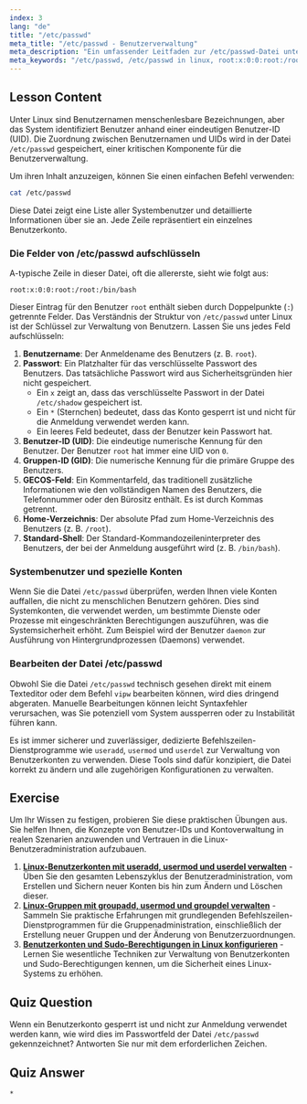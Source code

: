 ```yaml
---
index: 3
lang: "de"
title: "/etc/passwd"
meta_title: "/etc/passwd - Benutzerverwaltung"
meta_description: "Ein umfassender Leitfaden zur /etc/passwd-Datei unter Linux. Erfahren Sie, wie Sie Benutzerdatenfelder interpretieren, UIDs verstehen und Beispiele wie root:x:0:0:root:/root:/bin/bash sehen."
meta_keywords: "/etc/passwd, /etc/passwd in linux, root:x:0:0:root:/root:/bin/bash, Benutzer-ID, UID, Benutzerverwaltung, Linux Tutorial"
---
```


## Lesson Content

Unter Linux sind Benutzernamen menschenlesbare Bezeichnungen, aber das System identifiziert Benutzer anhand einer eindeutigen Benutzer-ID (UID). Die Zuordnung zwischen Benutzernamen und UIDs wird in der Datei `/etc/passwd` gespeichert, einer kritischen Komponente für die Benutzerverwaltung.

Um ihren Inhalt anzuzeigen, können Sie einen einfachen Befehl verwenden:

```bash
cat /etc/passwd
```

Diese Datei zeigt eine Liste aller Systembenutzer und detaillierte Informationen über sie an. Jede Zeile repräsentiert ein einzelnes Benutzerkonto.

### Die Felder von /etc/passwd aufschlüsseln

A-typische Zeile in dieser Datei, oft die allererste, sieht wie folgt aus:

```plaintext
root:x:0:0:root:/root:/bin/bash
```

Dieser Eintrag für den Benutzer `root` enthält sieben durch Doppelpunkte (`:`) getrennte Felder. Das Verständnis der Struktur von `/etc/passwd` unter Linux ist der Schlüssel zur Verwaltung von Benutzern. Lassen Sie uns jedes Feld aufschlüsseln:

1.  **Benutzername**: Der Anmeldename des Benutzers (z. B. `root`).
2.  **Passwort**: Ein Platzhalter für das verschlüsselte Passwort des Benutzers. Das tatsächliche Passwort wird aus Sicherheitsgründen hier nicht gespeichert.
    - Ein `x` zeigt an, dass das verschlüsselte Passwort in der Datei `/etc/shadow` gespeichert ist.
    - Ein `*` (Sternchen) bedeutet, dass das Konto gesperrt ist und nicht für die Anmeldung verwendet werden kann.
    - Ein leeres Feld bedeutet, dass der Benutzer kein Passwort hat.
3.  **Benutzer-ID (UID)**: Die eindeutige numerische Kennung für den Benutzer. Der Benutzer `root` hat immer eine UID von `0`.
4.  **Gruppen-ID (GID)**: Die numerische Kennung für die primäre Gruppe des Benutzers.
5.  **GECOS-Feld**: Ein Kommentarfeld, das traditionell zusätzliche Informationen wie den vollständigen Namen des Benutzers, die Telefonnummer oder den Bürositz enthält. Es ist durch Kommas getrennt.
6.  **Home-Verzeichnis**: Der absolute Pfad zum Home-Verzeichnis des Benutzers (z. B. `/root`).
7.  **Standard-Shell**: Der Standard-Kommandozeileninterpreter des Benutzers, der bei der Anmeldung ausgeführt wird (z. B. `/bin/bash`).

### Systembenutzer und spezielle Konten

Wenn Sie die Datei `/etc/passwd` überprüfen, werden Ihnen viele Konten auffallen, die nicht zu menschlichen Benutzern gehören. Dies sind Systemkonten, die verwendet werden, um bestimmte Dienste oder Prozesse mit eingeschränkten Berechtigungen auszuführen, was die Systemsicherheit erhöht. Zum Beispiel wird der Benutzer `daemon` zur Ausführung von Hintergrundprozessen (Daemons) verwendet.

### Bearbeiten der Datei /etc/passwd

Obwohl Sie die Datei `/etc/passwd` technisch gesehen direkt mit einem Texteditor oder dem Befehl `vipw` bearbeiten können, wird dies dringend abgeraten. Manuelle Bearbeitungen können leicht Syntaxfehler verursachen, was Sie potenziell vom System aussperren oder zu Instabilität führen kann.

Es ist immer sicherer und zuverlässiger, dedizierte Befehlszeilen-Dienstprogramme wie `useradd`, `usermod` und `userdel` zur Verwaltung von Benutzerkonten zu verwenden. Diese Tools sind dafür konzipiert, die Datei korrekt zu ändern und alle zugehörigen Konfigurationen zu verwalten.

## Exercise

Um Ihr Wissen zu festigen, probieren Sie diese praktischen Übungen aus. Sie helfen Ihnen, die Konzepte von Benutzer-IDs und Kontoverwaltung in realen Szenarien anzuwenden und Vertrauen in die Linux-Benutzeradministration aufzubauen.

1.  **[Linux-Benutzerkonten mit useradd, usermod und userdel verwalten](https://labex.io/de/labs/comptia-manage-linux-user-accounts-with-useradd-usermod-and-userdel-590837)** - Üben Sie den gesamten Lebenszyklus der Benutzeradministration, vom Erstellen und Sichern neuer Konten bis hin zum Ändern und Löschen dieser.
2.  **[Linux-Gruppen mit groupadd, usermod und groupdel verwalten](https://labex.io/de/labs/comptia-manage-linux-groups-with-groupadd-usermod-and-groupdel-590836)** - Sammeln Sie praktische Erfahrungen mit grundlegenden Befehlszeilen-Dienstprogrammen für die Gruppenadministration, einschließlich der Erstellung neuer Gruppen und der Änderung von Benutzerzuordnungen.
3.  **[Benutzerkonten und Sudo-Berechtigungen in Linux konfigurieren](https://labex.io/de/labs/comptia-configure-user-accounts-and-sudo-privileges-in-linux-590856)** - Lernen Sie wesentliche Techniken zur Verwaltung von Benutzerkonten und Sudo-Berechtigungen kennen, um die Sicherheit eines Linux-Systems zu erhöhen.

## Quiz Question

Wenn ein Benutzerkonto gesperrt ist und nicht zur Anmeldung verwendet werden kann, wie wird dies im Passwortfeld der Datei `/etc/passwd` gekennzeichnet? Antworten Sie nur mit dem erforderlichen Zeichen.

## Quiz Answer

`*`
